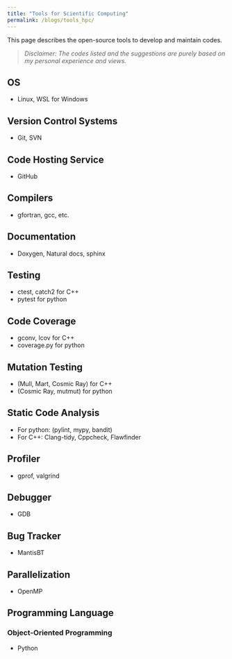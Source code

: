 ```yaml
---
title: "Tools for Scientific Computing"
permalink: /blogs/tools_hpc/
---
```


This page describes the open-source tools to develop and maintain codes.  

> *Disclaimer: The codes listed and the suggestions are purely based on my personal experience and views.*  

## OS  
- Linux, WSL for Windows  

## Version Control Systems  
- Git, SVN  

## Code Hosting Service  
- GitHub  

## Compilers  
- gfortran, gcc, etc.  

## Documentation  
- Doxygen, Natural docs, sphinx

## Testing
- ctest, catch2 for C++
- pytest for python

## Code Coverage
- gconv, lcov for C++
- coverage.py for python

## Mutation Testing
- (Mull, Mart, Cosmic Ray) for C++
- (Cosmic Ray, mutmut) for python

## Static Code Analysis
- For python: (pylint, mypy, bandit)
- For C++: Clang-tidy, Cppcheck, Flawfinder

## Profiler
- gprof, valgrind

## Debugger  
- GDB

## Bug Tracker  
- MantisBT  

## Parallelization  
- OpenMP 

## Programming Language  
### Object-Oriented Programming  
- Python  

